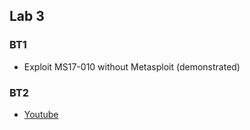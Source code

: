 ## Lab 3

### BT1

-   Exploit MS17-010 without Metasploit (demonstrated)

### BT2

-   [Youtube](https://youtu.be/HA8hbyeWAUc)
